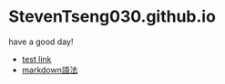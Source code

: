 # StevenTseng030.github.io
have a good day!
* [test link](https://steventseng030.github.io/test.html)
* [markdown語法](https://markdown.tw/#img)
